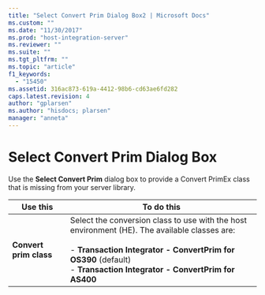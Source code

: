 ```yaml
---
title: "Select Convert Prim Dialog Box2 | Microsoft Docs"
ms.custom: ""
ms.date: "11/30/2017"
ms.prod: "host-integration-server"
ms.reviewer: ""
ms.suite: ""
ms.tgt_pltfrm: ""
ms.topic: "article"
f1_keywords: 
  - "15450"
ms.assetid: 316ac873-619a-4412-98b6-cd63ae6fd282
caps.latest.revision: 4
author: "gplarsen"
ms.author: "hisdocs; plarsen"
manager: "anneta"
---
```

# Select Convert Prim Dialog Box
Use the **Select Convert Prim** dialog box to provide a Convert PrimEx class that is missing from your server library.  


|              Use this               |                                                                                                                            To do this                                                                                                                            |
|-------------------------------------|------------------------------------------------------------------------------------------------------------------------------------------------------------------------------------------------------------------------------------------------------------------|
| <strong>Convert prim class</strong> | Select the conversion class to use with the host environment (HE). The available classes are:<br /><br /> -   <strong>Transaction Integrator - ConvertPrim for OS390</strong> (default)<br />-   <strong>Transaction Integrator - ConvertPrim for AS400</strong> |

